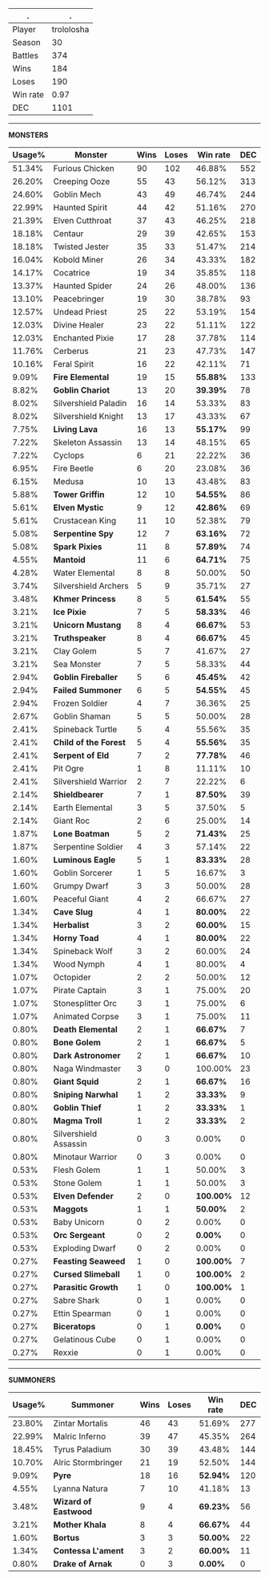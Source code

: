 .|.
|-|-
Player|trololosha
Season|30
Battles|374
Wins|184
Loses|190
Win rate|0.97
DEC|1101

---
**MONSTERS**

Usage%|Monster|Wins|Loses|Win rate|DEC|
-|-|-|-|-|-|
51.34%|Furious Chicken|90|102|46.88%|552|
26.20%|Creeping Ooze|55|43|56.12%|313|
24.60%|Goblin Mech|43|49|46.74%|244|
22.99%|Haunted Spirit|44|42|51.16%|270|
21.39%|Elven Cutthroat|37|43|46.25%|218|
18.18%|Centaur|29|39|42.65%|153|
18.18%|Twisted Jester|35|33|51.47%|214|
16.04%|Kobold Miner|26|34|43.33%|182|
14.17%|Cocatrice|19|34|35.85%|118|
13.37%|Haunted Spider|24|26|48.00%|136|
13.10%|Peacebringer|19|30|38.78%|93|
12.57%|Undead Priest|25|22|53.19%|154|
12.03%|Divine Healer|23|22|51.11%|122|
12.03%|Enchanted Pixie|17|28|37.78%|114|
11.76%|Cerberus|21|23|47.73%|147|
10.16%|Feral Spirit|16|22|42.11%|71|
9.09%|**Fire Elemental**|19|15|**55.88%**|133|
8.82%|**Goblin Chariot**|13|20|**39.39%**|78|
8.02%|Silvershield Paladin|16|14|53.33%|83|
8.02%|Silvershield Knight|13|17|43.33%|67|
7.75%|**Living Lava**|16|13|**55.17%**|99|
7.22%|Skeleton Assassin|13|14|48.15%|65|
7.22%|Cyclops|6|21|22.22%|36|
6.95%|Fire Beetle|6|20|23.08%|36|
6.15%|Medusa|10|13|43.48%|83|
5.88%|**Tower Griffin**|12|10|**54.55%**|86|
5.61%|**Elven Mystic**|9|12|**42.86%**|69|
5.61%|Crustacean King|11|10|52.38%|79|
5.08%|**Serpentine Spy**|12|7|**63.16%**|72|
5.08%|**Spark Pixies**|11|8|**57.89%**|74|
4.55%|**Mantoid**|11|6|**64.71%**|75|
4.28%|Water Elemental|8|8|50.00%|50|
3.74%|Silvershield Archers|5|9|35.71%|27|
3.48%|**Khmer Princess**|8|5|**61.54%**|55|
3.21%|**Ice Pixie**|7|5|**58.33%**|46|
3.21%|**Unicorn Mustang**|8|4|**66.67%**|53|
3.21%|**Truthspeaker**|8|4|**66.67%**|45|
3.21%|Clay Golem|5|7|41.67%|27|
3.21%|Sea Monster|7|5|58.33%|44|
2.94%|**Goblin Fireballer**|5|6|**45.45%**|42|
2.94%|**Failed Summoner**|6|5|**54.55%**|45|
2.94%|Frozen Soldier|4|7|36.36%|25|
2.67%|Goblin Shaman|5|5|50.00%|28|
2.41%|Spineback Turtle|5|4|55.56%|35|
2.41%|**Child of the Forest**|5|4|**55.56%**|35|
2.41%|**Serpent of Eld**|7|2|**77.78%**|46|
2.41%|Pit Ogre|1|8|11.11%|10|
2.41%|Silvershield Warrior|2|7|22.22%|6|
2.14%|**Shieldbearer**|7|1|**87.50%**|39|
2.14%|Earth Elemental|3|5|37.50%|5|
2.14%|Giant Roc|2|6|25.00%|14|
1.87%|**Lone Boatman**|5|2|**71.43%**|25|
1.87%|Serpentine Soldier|4|3|57.14%|22|
1.60%|**Luminous Eagle**|5|1|**83.33%**|28|
1.60%|Goblin Sorcerer|1|5|16.67%|3|
1.60%|Grumpy Dwarf|3|3|50.00%|28|
1.60%|Peaceful Giant|4|2|66.67%|27|
1.34%|**Cave Slug**|4|1|**80.00%**|22|
1.34%|**Herbalist**|3|2|**60.00%**|15|
1.34%|**Horny Toad**|4|1|**80.00%**|22|
1.34%|Spineback Wolf|3|2|60.00%|24|
1.34%|Wood Nymph|4|1|80.00%|4|
1.07%|Octopider|2|2|50.00%|12|
1.07%|Pirate Captain|3|1|75.00%|20|
1.07%|Stonesplitter Orc|3|1|75.00%|6|
1.07%|Animated Corpse|3|1|75.00%|11|
0.80%|**Death Elemental**|2|1|**66.67%**|7|
0.80%|**Bone Golem**|2|1|**66.67%**|5|
0.80%|**Dark Astronomer**|2|1|**66.67%**|10|
0.80%|Naga Windmaster|3|0|100.00%|23|
0.80%|**Giant Squid**|2|1|**66.67%**|16|
0.80%|**Sniping Narwhal**|1|2|**33.33%**|9|
0.80%|**Goblin Thief**|1|2|**33.33%**|1|
0.80%|**Magma Troll**|1|2|**33.33%**|2|
0.80%|Silvershield Assassin|0|3|0.00%|0|
0.80%|Minotaur Warrior|0|3|0.00%|0|
0.53%|Flesh Golem|1|1|50.00%|3|
0.53%|Stone Golem|1|1|50.00%|3|
0.53%|**Elven Defender**|2|0|**100.00%**|12|
0.53%|**Maggots**|1|1|**50.00%**|2|
0.53%|Baby Unicorn|0|2|0.00%|0|
0.53%|**Orc Sergeant**|0|2|**0.00%**|0|
0.53%|Exploding Dwarf|0|2|0.00%|0|
0.27%|**Feasting Seaweed**|1|0|**100.00%**|7|
0.27%|**Cursed Slimeball**|1|0|**100.00%**|2|
0.27%|**Parasitic Growth**|1|0|**100.00%**|1|
0.27%|Sabre Shark|0|1|0.00%|0|
0.27%|Ettin Spearman|0|1|0.00%|0|
0.27%|**Biceratops**|0|1|**0.00%**|0|
0.27%|Gelatinous Cube|0|1|0.00%|0|
0.27%|Rexxie|0|1|0.00%|0|

---
**SUMMONERS**

Usage%|Summoner|Wins|Loses|Win rate|DEC|
-|-|-|-|-|-|
23.80%|Zintar Mortalis|46|43|51.69%|277|
22.99%|Malric Inferno|39|47|45.35%|264|
18.45%|Tyrus Paladium|30|39|43.48%|144|
10.70%|Alric Stormbringer|21|19|52.50%|144|
9.09%|**Pyre**|18|16|**52.94%**|120|
4.55%|Lyanna Natura|7|10|41.18%|13|
3.48%|**Wizard of Eastwood**|9|4|**69.23%**|56|
3.21%|**Mother Khala**|8|4|**66.67%**|44|
1.60%|**Bortus**|3|3|**50.00%**|22|
1.34%|**Contessa L'ament**|3|2|**60.00%**|11|
0.80%|**Drake of Arnak**|0|3|**0.00%**|0|
